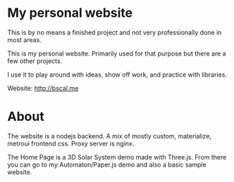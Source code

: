 # My personal website

This is by no means a finished project and not very professionally done in most areas.

This is my personal website. Primarily used for that purpose but there are a few other projects.

I use it to play around with ideas, show off work, and practice with libraries.

Website: http://bscal.me

# About

The website is a nodejs backend. A mix of mostly custom, materialize, metroui frontend css.
Proxy server is nginx.

The Home Page is a 3D Solar System demo made with Three.js. From there you can go to my Automaton/Paper.js demo and also a basic sample website.
